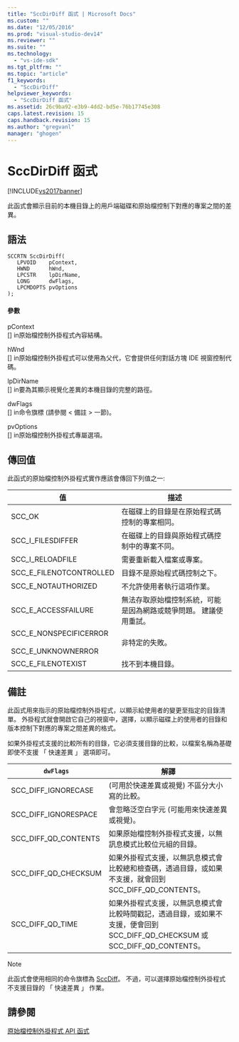 ```yaml
---
title: "SccDirDiff 函式 | Microsoft Docs"
ms.custom: ""
ms.date: "12/05/2016"
ms.prod: "visual-studio-dev14"
ms.reviewer: ""
ms.suite: ""
ms.technology: 
  - "vs-ide-sdk"
ms.tgt_pltfrm: ""
ms.topic: "article"
f1_keywords: 
  - "SccDirDiff"
helpviewer_keywords: 
  - "SccDirDiff 函式"
ms.assetid: 26c9ba92-e3b9-4dd2-bd5e-76b17745e308
caps.latest.revision: 15
caps.handback.revision: 15
ms.author: "gregvanl"
manager: "ghogen"
---
```

# SccDirDiff 函式
[!INCLUDE[vs2017banner](../code-quality/includes/vs2017banner.md)]

此函式會顯示目前的本機目錄上的用戶端磁碟和原始檔控制下對應的專案之間的差異。  
  
## 語法  
  
```cpp#  
SCCRTN SccDirDiff(  
   LPVOID    pContext,  
   HWND      hWnd,  
   LPCSTR    lpDirName,  
   LONG      dwFlags,  
   LPCMDOPTS pvOptions  
);  
```  
  
#### 參數  
 pContext  
 \[\] in原始檔控制外掛程式內容結構。  
  
 hWnd  
 \[\] in原始檔控制外掛程式可以使用為父代，它會提供任何對話方塊 IDE 視窗控制代碼。  
  
 lpDirName  
 \[\] in要為其顯示視覺化差異的本機目錄的完整的路徑。  
  
 dwFlags  
 \[\] in命令旗標 \(請參閱 \< 備註 \> 一節\)。  
  
 pvOptions  
 \[\] in原始檔控制外掛程式專屬選項。  
  
## 傳回值  
 此函式的原始檔控制外掛程式實作應該會傳回下列值之一:  
  
|值|描述|  
|-------|--------|  
|SCC\_OK|在磁碟上的目錄是在原始程式碼控制的專案相同。|  
|SCC\_I\_FILESDIFFER|在磁碟上的目錄與原始程式碼控制中的專案不同。|  
|SCC\_I\_RELOADFILE|需要重新載入檔案或專案。|  
|SCC\_E\_FILENOTCONTROLLED|目錄不是原始程式碼控制之下。|  
|SCC\_E\_NOTAUTHORIZED|不允許使用者執行這項作業。|  
|SCC\_E\_ACCESSFAILURE|無法存取原始檔控制系統，可能是因為網路或競爭問題。 建議使用重試。|  
|SCC\_E\_NONSPECIFICERROR<br /><br /> SCC\_E\_UNKNOWNERROR|非特定的失敗。|  
|SCC\_E\_FILENOTEXIST|找不到本機目錄。|  
  
## 備註  
 此函式用來指示的原始檔控制外掛程式，以顯示給使用者的變更至指定的目錄清單。 外掛程式就會開啟它自己的視窗中，選擇，以顯示磁碟上的使用者的目錄和版本控制下對應的專案之間差異的格式。  
  
 如果外掛程式支援的比較所有的目錄，它必須支援目錄的比較，以檔案名稱為基礎即使不支援 「 快速差異 」 選項即可。  
  
|`dwFlags`|解譯|  
|---------------|--------|  
|SCC\_DIFF\_IGNORECASE|\(可用於快速差異或視覺\) 不區分大小寫的比較。|  
|SCC\_DIFF\_IGNORESPACE|會忽略泛空白字元 \(可能用來快速差異或視覺\)。|  
|SCC\_DIFF\_QD\_CONTENTS|如果原始檔控制外掛程式支援，以無訊息模式比較位元組的目錄。|  
|SCC\_DIFF\_QD\_CHECKSUM|如果外掛程式支援，以無訊息模式會比較總和檢查碼，透過目錄，或如果不支援，就會回到 SCC\_DIFF\_QD\_CONTENTS。|  
|SCC\_DIFF\_QD\_TIME|如果外掛程式支援，以無訊息模式會比較時間戳記，透過目錄，或如果不支援，便會回到 SCC\_DIFF\_QD\_CHECKSUM 或 SCC\_DIFF\_QD\_CONTENTS。|  
  
> [!NOTE]
>  此函式會使用相同的命令旗標為 [SccDiff](../extensibility/sccdiff-function.md)。 不過，可以選擇原始檔控制外掛程式不支援目錄的 「 快速差異 」 作業。  
  
## 請參閱  
 [原始檔控制外掛程式 API 函式](../extensibility/source-control-plug-in-api-functions.md)